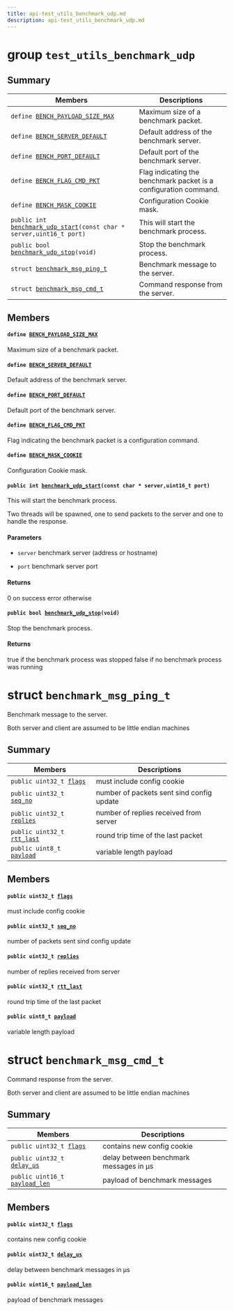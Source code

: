 ```yaml
---
title: api-test_utils_benchmark_udp.md
description: api-test_utils_benchmark_udp.md
---
```

# group `test_utils_benchmark_udp` 

## Summary

 Members                        | Descriptions                                
--------------------------------|---------------------------------------------
`define `[`BENCH_PAYLOAD_SIZE_MAX`](#group__test__utils__benchmark__udp_1ga464a24bc61c1765dd51ee623282b6665)            | Maximum size of a benchmark packet.
`define `[`BENCH_SERVER_DEFAULT`](#group__test__utils__benchmark__udp_1gaf0f9b836bd71559844e3481521ca3d2f)            | Default address of the benchmark server.
`define `[`BENCH_PORT_DEFAULT`](#group__test__utils__benchmark__udp_1ga734718f66789e33da68bcf1a2e970122)            | Default port of the benchmark server.
`define `[`BENCH_FLAG_CMD_PKT`](#group__test__utils__benchmark__udp_1gaf889550ad333ce4fe2d37eac58b03750)            | Flag indicating the benchmark packet is a configuration command.
`define `[`BENCH_MASK_COOKIE`](#group__test__utils__benchmark__udp_1ga873e2f01af7118f9acda5c94bef19f2c)            | Configuration Cookie mask.
`public int `[`benchmark_udp_start`](#group__test__utils__benchmark__udp_1gaee00789fb32324a9206ef828b94fc770)`(const char * server,uint16_t port)`            | This will start the benchmark process.
`public bool `[`benchmark_udp_stop`](#group__test__utils__benchmark__udp_1ga21b2f8262cad7ea051a5acc87306a781)`(void)`            | Stop the benchmark process.
`struct `[`benchmark_msg_ping_t`](#structbenchmark__msg__ping__t) | Benchmark message to the server.
`struct `[`benchmark_msg_cmd_t`](#structbenchmark__msg__cmd__t) | Command response from the server.

## Members

#### `define `[`BENCH_PAYLOAD_SIZE_MAX`](#group__test__utils__benchmark__udp_1ga464a24bc61c1765dd51ee623282b6665) 

Maximum size of a benchmark packet.

#### `define `[`BENCH_SERVER_DEFAULT`](#group__test__utils__benchmark__udp_1gaf0f9b836bd71559844e3481521ca3d2f) 

Default address of the benchmark server.

#### `define `[`BENCH_PORT_DEFAULT`](#group__test__utils__benchmark__udp_1ga734718f66789e33da68bcf1a2e970122) 

Default port of the benchmark server.

#### `define `[`BENCH_FLAG_CMD_PKT`](#group__test__utils__benchmark__udp_1gaf889550ad333ce4fe2d37eac58b03750) 

Flag indicating the benchmark packet is a configuration command.

#### `define `[`BENCH_MASK_COOKIE`](#group__test__utils__benchmark__udp_1ga873e2f01af7118f9acda5c94bef19f2c) 

Configuration Cookie mask.

#### `public int `[`benchmark_udp_start`](#group__test__utils__benchmark__udp_1gaee00789fb32324a9206ef828b94fc770)`(const char * server,uint16_t port)` 

This will start the benchmark process.

Two threads will be spawned, one to send packets to the server and one to handle the response.

#### Parameters
* `server` benchmark server (address or hostname) 

* `port` benchmark server port

#### Returns
0 on success error otherwise

#### `public bool `[`benchmark_udp_stop`](#group__test__utils__benchmark__udp_1ga21b2f8262cad7ea051a5acc87306a781)`(void)` 

Stop the benchmark process.

#### Returns
true if the benchmark process was stopped false if no benchmark process was running

# struct `benchmark_msg_ping_t` 

Benchmark message to the server.

Both server and client are assumed to be little endian machines

## Summary

 Members                        | Descriptions                                
--------------------------------|---------------------------------------------
`public uint32_t `[`flags`](#structbenchmark__msg__ping__t_1ad878c3fb48e01c55b93d57a7c03efb2f) | must include config cookie
`public uint32_t `[`seq_no`](#structbenchmark__msg__ping__t_1a53480a0d4d429839688124f1f0a0002e) | number of packets sent sind config update
`public uint32_t `[`replies`](#structbenchmark__msg__ping__t_1a12a19733fc37c2bbd28c782bdf861346) | number of replies received from server
`public uint32_t `[`rtt_last`](#structbenchmark__msg__ping__t_1aded4efcd165e205c8cbb0ca28f685f8c) | round trip time of the last packet
`public uint8_t `[`payload`](#structbenchmark__msg__ping__t_1aac66dc601bab8ddf8f63f91da2195082) | variable length payload

## Members

#### `public uint32_t `[`flags`](#structbenchmark__msg__ping__t_1ad878c3fb48e01c55b93d57a7c03efb2f) 

must include config cookie

#### `public uint32_t `[`seq_no`](#structbenchmark__msg__ping__t_1a53480a0d4d429839688124f1f0a0002e) 

number of packets sent sind config update

#### `public uint32_t `[`replies`](#structbenchmark__msg__ping__t_1a12a19733fc37c2bbd28c782bdf861346) 

number of replies received from server

#### `public uint32_t `[`rtt_last`](#structbenchmark__msg__ping__t_1aded4efcd165e205c8cbb0ca28f685f8c) 

round trip time of the last packet

#### `public uint8_t `[`payload`](#structbenchmark__msg__ping__t_1aac66dc601bab8ddf8f63f91da2195082) 

variable length payload

# struct `benchmark_msg_cmd_t` 

Command response from the server.

Both server and client are assumed to be little endian machines

## Summary

 Members                        | Descriptions                                
--------------------------------|---------------------------------------------
`public uint32_t `[`flags`](#structbenchmark__msg__cmd__t_1a9720c8647563d628431bc21a2963a40f) | contains new config cookie
`public uint32_t `[`delay_us`](#structbenchmark__msg__cmd__t_1a126968b545a00b98a5acb02a263d243c) | delay between benchmark messages in µs
`public uint16_t `[`payload_len`](#structbenchmark__msg__cmd__t_1a1e797d2413a67881c5247a384d824cb4) | payload of benchmark messages

## Members

#### `public uint32_t `[`flags`](#structbenchmark__msg__cmd__t_1a9720c8647563d628431bc21a2963a40f) 

contains new config cookie

#### `public uint32_t `[`delay_us`](#structbenchmark__msg__cmd__t_1a126968b545a00b98a5acb02a263d243c) 

delay between benchmark messages in µs

#### `public uint16_t `[`payload_len`](#structbenchmark__msg__cmd__t_1a1e797d2413a67881c5247a384d824cb4) 

payload of benchmark messages

